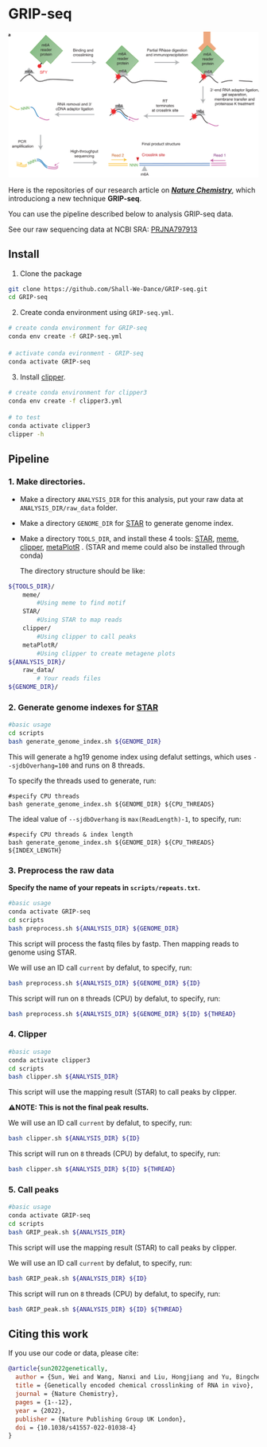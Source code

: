 # GRIP-seq

![pic](./GRIP-seq.png)

Here is the repositories of our research article on [***Nature Chemistry***](https://doi.org/10.1038/s41557-022-01038-4), which introduciong a new technique **GRIP-seq**.

You can use the pipeline described below to analysis GRIP-seq data.

See our raw sequencing data at NCBI SRA: [PRJNA797913](https://www.ncbi.nlm.nih.gov/bioproject/PRJNA797913)

## Install

1. Clone the package
```sh
git clone https://github.com/Shall-We-Dance/GRIP-seq.git
cd GRIP-seq
```

2. Create conda environment using `GRIP-seq.yml`.
```sh
# create conda environment for GRIP-seq
conda env create -f GRIP-seq.yml

# activate conda evironment - GRIP-seq
conda activate GRIP-seq
```

3. Install [clipper](https://github.com/YeoLab/clipper).
```sh
# create conda environment for clipper3
conda env create -f clipper3.yml

# to test
conda activate clipper3
clipper -h
```

## Pipeline

### 1.  Make directories.

+ Make a directory `ANALYSIS_DIR` for this analysis, put your raw data at `ANALYSIS_DIR/raw_data` folder. 

+ Make a directory `GENOME_DIR` for [STAR](https://github.com/alexdobin/STAR) to generate genome index. 

+ Make a directory `TOOLS_DIR`, and install these 4 tools: [STAR](https://github.com/alexdobin/STAR), [meme](https://meme-suite.org/meme/doc/download.html), [clipper](https://github.com/YeoLab/clipper), [metaPlotR](https://github.com/olarerin/metaPlotR) . (STAR and meme could also be installed through conda)

  The directory structure should be like:
  
```sh
${TOOLS_DIR}/
    meme/
        #Using meme to find motif
    STAR/
        #Using STAR to map reads
    clipper/
        #Using clipper to call peaks
    metaPlotR/
        #Using clipper to create metagene plots
${ANALYSIS_DIR}/
    raw_data/
        # Your reads files
${GENOME_DIR}/

```

### 2.  Generate genome indexes for [STAR](https://github.com/alexdobin/STAR)

  ```sh
  #basic usage
  cd scripts
  bash generate_genome_index.sh ${GENOME_DIR}
  ```
  This will generate a hg19 genome index using defalut settings, which uses `--sjdbOverhang=100` and runs on 8 threads.
  
  To specify the threads used to generate, run:
  
  ```
  #specify CPU threads
  bash generate_genome_index.sh ${GENOME_DIR} ${CPU_THREADS}
  ```
  
  The ideal value of `--sjdbOverhang` is `max(ReadLength)-1`, to specify, run:
  
  ```
  #specify CPU threads & index length
  bash generate_genome_index.sh ${GENOME_DIR} ${CPU_THREADS} ${INDEX_LENGTH}
  ```
### 3.  Preprocess the raw data

  **Specify the name of your repeats in `scripts/repeats.txt`.**

  ```sh
  #basic usage
  conda activate GRIP-seq
  cd scripts
  bash preprocess.sh ${ANALYSIS_DIR} ${GENOME_DIR}
  ```

  This script will process the fastq files by fastp. Then mapping reads to genome using STAR.
  
  We will use an ID call `current` by defalut, to specify, run:
  
  ```sh
  bash preprocess.sh ${ANALYSIS_DIR} ${GENOME_DIR} ${ID}
  ```
  
  This script will run on `8` threads (CPU) by defalut, to specify, run:

  ```sh
  bash preprocess.sh ${ANALYSIS_DIR} ${GENOME_DIR} ${ID} ${THREAD}
  ```
  
### 4.  Clipper

  ```sh
  #basic usage
  conda activate clipper3
  cd scripts
  bash clipper.sh ${ANALYSIS_DIR} 
  ```
  
  This script will use the mapping result (STAR) to call peaks by clipper.
  
  **⚠️NOTE: This is not the final peak results.**
  
  We will use an ID call `current` by defalut, to specify, run:
  
  ```sh
  bash clipper.sh ${ANALYSIS_DIR} ${ID}
  ```
  
  This script will run on `8` threads (CPU) by defalut, to specify, run:

  ```sh
  bash clipper.sh ${ANALYSIS_DIR} ${ID} ${THREAD}
  ```
  
### 5.  Call peaks

  ```sh
  #basic usage
  conda activate GRIP-seq
  cd scripts
  bash GRIP_peak.sh ${ANALYSIS_DIR} 
  ```
  
  This script will use the mapping result (STAR) to call peaks by clipper.
  
  
  We will use an ID call `current` by defalut, to specify, run:
  
  ```sh
  bash GRIP_peak.sh ${ANALYSIS_DIR} ${ID}
  ```
  
  This script will run on `8` threads (CPU) by defalut, to specify, run:

  ```sh
  bash GRIP_peak.sh ${ANALYSIS_DIR} ${ID} ${THREAD}
  ```
  
## Citing this work

If you use our code or data, please cite:

```bibtex
@article{sun2022genetically,
  author = {Sun, Wei and Wang, Nanxi and Liu, Hongjiang and Yu, Bingchen and Jin, Ling and Ren, Xingjie and Shen, Yin and Wang, Lei},
  title = {Genetically encoded chemical crosslinking of RNA in vivo},
  journal = {Nature Chemistry},
  pages = {1--12},
  year = {2022},
  publisher = {Nature Publishing Group UK London},
  doi = {10.1038/s41557-022-01038-4}
}
```

